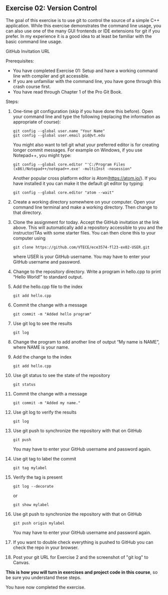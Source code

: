 Exercise 02: Version Control
---

The goal of this exercise is to use git to control the source of a simple C++ application. While this exercise demonstrates the command line usage, you can also use one of the many GUI frontends or IDE extensions for git if you prefer. In my experience it is a good idea to at least be familiar with the basic command line usage.

GitHub Invitation URL

Prerequisites:

* You have completed Exercise 01: Setup and have a working command line with compiler and git accessible.
* If you are unfamiliar with the command line, you have gone through this crash course first.
* You have read through Chapter 1 of the Pro Git Book.

Steps:

1. One-time git configuration (skip if you have done this before). Open your command line and type the following (replacing the information as appropriate of course):

	```
	git config --global user.name "Your Name"
	git config --global user.email pid@vt.edu
	```
	
	You might also want to tell git what your preferred editor is for creating longer commit messages. For example on Windows, if you use Notepad++, you might type:

	```
	git config --global core.editor "'C:/Program Files (x86)/Notepad++/notepad++.exe' -multiInst -nosession"
	```
	
	Another popular cross platform editor is Atom(https://atom.io/). If you have installed it you can make it the default git editor by typing:

	```
	git config --global core.editor "atom --wait"
	```
 
2. Create a working directory somewhere on your computer. Open your command line terminal and make a working directory. Then change to that directory.

3. Clone the assignment for today. Accept the GitHub invitation at the link above. This will automatically add a repository accessible to you and the instructor/TAs with some starter files. You can then clone this to your computer using

	```
	git clone https://github.com/VTECE/ece3574-fl23-ex02-USER.git
	```
	where USER is your GitHub username. You may have to enter your GitHub username and password.

4. Change to the repository directory. Write a program in hello.cpp to print “Hello World!” to standard output.

5. Add the hello.cpp file to the index

	```
	git add hello.cpp
	```
	
6. Commit the change with a message
	
	```
	git commit -m "Added hello program"
	```
	
7. Use git log to see the results

	```
	git log
	```
	
8. Change the program to add another line of output “My name is NAME”, where NAME is your name.

9. Add the change to the index

	```
	git add hello.cpp
	```
	
10. Use git status to see the state of the repository

	```
	git status
	```
	
11. Commit the change with a message

	```
	git commit -m "Added my name."
	```
	
12. Use git log to verify the results

	```
	git log
	```
	
13. Use git push to synchronize the repository with that on GitHub

	```
	git push
	```
	
	You may have to enter your GitHub username and password again.

14. Use git tag to label the commit

	```
	git tag mylabel 
	```
	
15. Verify the tag is present

	```
	git log --decorate
	```
	or
	```
	git show mylabel
	```
	
16. Use git push to synchronize the repository with that on GitHub

	```
	git push origin mylabel
	```
	You may have to enter your GitHub username and password again.

17.	If you want to double check everything is pushed to GitHub you can check the repo in your browser.

18.	Post your git URL for Exercise 2 and the screenshot of "git log" to Canvas.

**This is how you will turn in exercises and project code in this course**, so be sure you understand these steps.

You have now completed the exercise.
 
